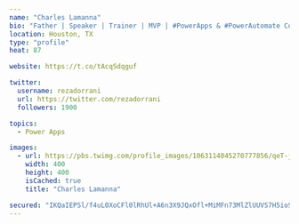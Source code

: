 ```yaml
---
name: "Charles Lamanna"
bio: "Father | Speaker | Trainer | MVP | #PowerApps & #PowerAutomate Community Super User | YouTuber Right-pointing triangle http://youtube.com/c/rezadorrani | Learn - Share - Clockwise rightwards and leftwards open circle arrows"
location: Houston, TX
type: "profile"
heat: 87

website: https://t.co/tAcqSdqguf

twitter:
  username: rezadorrani
  url: https://twitter.com/rezadorrani
  followers: 1900

topics:
  - Power Apps

images:
  - url: https://pbs.twimg.com/profile_images/1063114045270777856/qeT-jpWr_400x400.jpg
    width: 400
    height: 400
    isCached: true
    title: "Charles Lamanna"

secured: "IKQaIEPSl/f4uL0XoCFl0lRhUl+A6n3X9JQxOfl+MiMFn73MlZlUUVS7H5ioSBOle4pHb1h8njPDt4Q1NJRhtxowXGypjAxH94DDEoyZGMz3KZFLv4R1HlXzP8ZEcVjpCzftopgzS4f3h1uOWZln5GcUJhqDXXfbEJWEbF7gcEnVVA2Gs4FjKY2+E1sQsfLZVa2Zt2bjo828qcAlkkO1ECB3GYHa0ug1GqmNGfwSi7pk+GYdXqGLRdPBIQqL9NtEGcpTvquIise5/DrR+JpmRYvDLhpyPd+zqmFaBOwnByH0jAg6L+3FoXYOysFWOTFofNfkDRnCGyXuqgc9w88McWgf0p+sKRQt+Y7iSde31drWmSn9GiGh5XQnkRQ8qXqQ7eDZMywOj+mJouc8zOp8kzF9tPj3urXA7fQSqX0u/nY=;HPANslXRHjTVoO0CZXl+Vg=="
---
```


